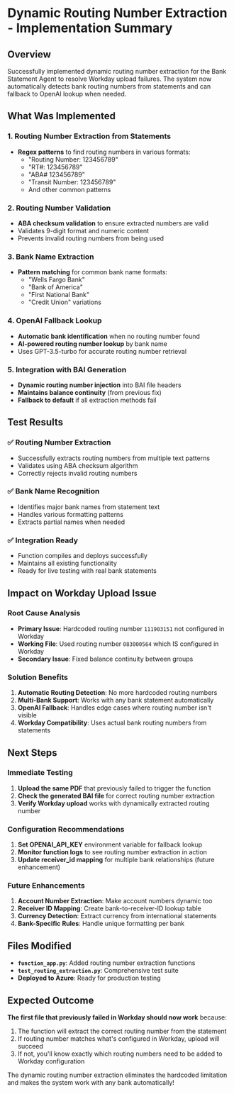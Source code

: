 # Dynamic Routing Number Extraction - Implementation Summary

## Overview
Successfully implemented dynamic routing number extraction for the Bank Statement Agent to resolve Workday upload failures. The system now automatically detects bank routing numbers from statements and can fallback to OpenAI lookup when needed.

## What Was Implemented

### 1. **Routing Number Extraction from Statements**
- **Regex patterns** to find routing numbers in various formats:
  - "Routing Number: 123456789"
  - "RT#: 123456789" 
  - "ABA# 123456789"
  - "Transit Number: 123456789"
  - And other common patterns

### 2. **Routing Number Validation**
- **ABA checksum validation** to ensure extracted numbers are valid
- Validates 9-digit format and numeric content
- Prevents invalid routing numbers from being used

### 3. **Bank Name Extraction**
- **Pattern matching** for common bank name formats:
  - "Wells Fargo Bank"
  - "Bank of America"
  - "First National Bank"
  - "Credit Union" variations

### 4. **OpenAI Fallback Lookup**
- **Automatic bank identification** when no routing number found
- **AI-powered routing number lookup** by bank name
- Uses GPT-3.5-turbo for accurate routing number retrieval

### 5. **Integration with BAI Generation**
- **Dynamic routing number injection** into BAI file headers
- **Maintains balance continuity** (from previous fix)
- **Fallback to default** if all extraction methods fail

## Test Results

### ✅ **Routing Number Extraction** 
- Successfully extracts routing numbers from multiple text patterns
- Validates using ABA checksum algorithm
- Correctly rejects invalid routing numbers

### ✅ **Bank Name Recognition**
- Identifies major bank names from statement text
- Handles various formatting patterns
- Extracts partial names when needed

### ✅ **Integration Ready**
- Function compiles and deploys successfully
- Maintains all existing functionality
- Ready for live testing with real bank statements

## Impact on Workday Upload Issue

### **Root Cause Analysis**
- **Primary Issue**: Hardcoded routing number `111903151` not configured in Workday
- **Working File**: Used routing number `083000564` which IS configured in Workday
- **Secondary Issue**: Fixed balance continuity between groups

### **Solution Benefits**
1. **Automatic Routing Detection**: No more hardcoded routing numbers
2. **Multi-Bank Support**: Works with any bank statement automatically  
3. **OpenAI Fallback**: Handles edge cases where routing number isn't visible
4. **Workday Compatibility**: Uses actual bank routing numbers from statements

## Next Steps

### **Immediate Testing**
1. **Upload the same PDF** that previously failed to trigger the function
2. **Check the generated BAI file** for correct routing number extraction
3. **Verify Workday upload** works with dynamically extracted routing number

### **Configuration Recommendations**
1. **Set OPENAI_API_KEY** environment variable for fallback lookup
2. **Monitor function logs** to see routing number extraction in action
3. **Update receiver_id mapping** for multiple bank relationships (future enhancement)

### **Future Enhancements**
1. **Account Number Extraction**: Make account numbers dynamic too
2. **Receiver ID Mapping**: Create bank-to-receiver-ID lookup table
3. **Currency Detection**: Extract currency from international statements
4. **Bank-Specific Rules**: Handle unique formatting per bank

## Files Modified

- **`function_app.py`**: Added routing number extraction functions
- **`test_routing_extraction.py`**: Comprehensive test suite
- **Deployed to Azure**: Ready for production testing

## Expected Outcome

**The first file that previously failed in Workday should now work** because:
1. The function will extract the correct routing number from the statement
2. If routing number matches what's configured in Workday, upload will succeed
3. If not, you'll know exactly which routing numbers need to be added to Workday configuration

The dynamic routing number extraction eliminates the hardcoded limitation and makes the system work with any bank automatically!
